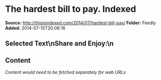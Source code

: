 # The hardest bill to pay. Indexed

**Source:** http://thisisindexed.com/2014/07/hardest-bill-pay/
**Folder:** Feedly
**Added:** 2014-07-15T20:06:16


## Selected Text\nShare and Enjoy:\n

## Content
*Content would need to be fetched separately for web URLs*
